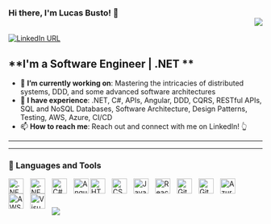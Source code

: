 ### Hi there, I'm Lucas Busto! 👋 <div align = 'right'>![](https://komarev.com/ghpvc/?username=lucasbusto&color=blue)</div>

[![LinkedIn URL](https://img.shields.io/badge/LinkedIn-Connect-blue?logo=linkedin&style=for-the-badge)](https://www.linkedin.com/in/lucas-busto/)

## **I'm a Software Engineer | .NET **

- 🎯 **I’m currently working on**: Mastering the intricacies of distributed systems, DDD, and some advanced software architectures
- 💬 **I have experience**: .NET, C#, APIs, Angular, DDD, CQRS, RESTful APIs, SQL and NoSQL Databases, Software Architecture, Design Patterns, Testing, AWS, Azure, CI/CD
- 📫 **How to reach me**: Reach out and connect with me on LinkedIn! 👆

<hr/>


---

### 🧰 Languages and Tools

<img  align="left" alt=".NET" width="30px" style="padding-right:10px;" src="https://cdn.jsdelivr.net/gh/devicons/devicon/icons/dot-net/dot-net-original-wordmark.svg" />
<img align="left" alt=".NET Core" width="30px" style="padding-right:10px;" src="https://cdn.jsdelivr.net/gh/devicons/devicon/icons/dotnetcore/dotnetcore-original.svg" />
<img align="left" alt="C#" width="30px" style="padding-right:10px;" src="https://cdn.jsdelivr.net/gh/devicons/devicon/icons/csharp/csharp-line.svg"/>
<img align="left" alt="Angular" t width="30px" src="https://cdn.jsdelivr.net/gh/devicons/devicon/icons/angularjs/angularjs-original.svg" />
<img align="left" alt="HTML" width="30px" style="padding-right:10px;" src="https://cdn.jsdelivr.net/gh/devicons/devicon/icons/html5/html5-plain.svg" />
<img align="left" alt="CSS" width="30px" style="padding-right:10px;" src="https://cdn.jsdelivr.net/gh/devicons/devicon/icons/css3/css3-plain.svg" />
<img align="left" alt="JavaScript" width="30px" style="padding-right:10px;" src="https://cdn.jsdelivr.net/gh/devicons/devicon/icons/javascript/javascript-plain.svg" />
<img align="left" alt="React" width="30px" style="padding-right:10px;" src="https://cdn.jsdelivr.net/gh/devicons/devicon/icons/react/react-original.svg" />
<img align="left" alt="Git" width="30px" style="padding-right:10px;" src="https://cdn.jsdelivr.net/gh/devicons/devicon/icons/git/git-original.svg" />
<img align="left" alt="GitHub" width="30px" style="padding-right:10px;" src="https://cdn.jsdelivr.net/gh/devicons/devicon/icons/github/github-original.svg" />
<img align="left" alt="Azure" width="30px" style="padding-right:10px;" src="https://cdn.jsdelivr.net/gh/devicons/devicon/icons/azure/azure-original-wordmark.svg" />
<img align="left" alt="AWS" width="30px" style="padding-right:10px;" src="https://upload.wikimedia.org/wikipedia/commons/9/93/Amazon_Web_Services_Logo.svg" />
<img align="left" alt="Visual Studio" width="30px" style="padding-right:10px;" src="https://cdn.jsdelivr.net/gh/devicons/devicon/icons/visualstudio/visualstudio-plain-wordmark.svg" />

<br />

#

<a href="https://github.com/lucasbusto">
  <img src="https://github-readme-stats.vercel.app/api?username=lucasbusto&count_private=true&show_icons=true&hide=stars" />
</a>

